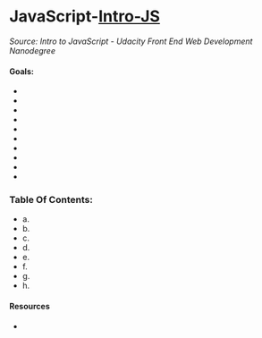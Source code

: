 # JavaScript-[Intro-JS](-Intro-to-JavaScript)
_Source: Intro to JavaScript - Udacity Front End Web Development Nanodegree_

#### Goals:
- 
- 
- 
- 
- 
- 
- 
- 
- 
- 

### Table Of Contents:
- a. 
- b. 
- c. 
- d. 
- e. 
- f. 
- g. 
- h. 

#### Resources 
- []()